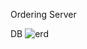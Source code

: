 Ordering Server

DB
![erd](https://user-images.githubusercontent.com/60863965/201467410-bbcec67c-96f8-4aaa-855d-eb70f93a5157.png)

